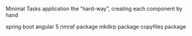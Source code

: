 Minimal Tasks application the "hard-way", creating each component by hand

spring boot
angular 5
rimraf package
mkdirp package
copyfiles package
